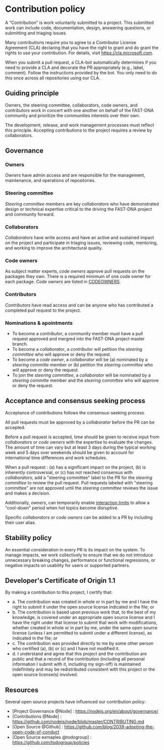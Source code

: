 # Contribution policy
A “Contribution” is work voluntarily submitted to a project. This submitted work can include code, documentation, design, answering questions, or submitting and triaging issues.

Many contributions require you to agree to a Contributor License Agreement (CLA) declaring that you have the right to grant and do grant the rights to use your contribution. For details, visit https://cla.microsoft.com.

When you submit a pull request, a CLA-bot automatically determines if you need to provide a CLA and decorate the PR appropriately (e.g., label, comment). Follow the instructions provided by the bot. You only need to do this once across all repositories using our CLA.

## Guiding principle
Owners, the steering committee, collaborators, code owners, and contributors work in concert with one another on behalf of the FAST-DNA community and prioritize the communities interests over their own.

The development, release, and work management processes must reflect this principle. Accepting contributions to the project requires a review by collaborators. 

## Governance
### Owners
*Owners* have admin access and are responsible for the management, maintenance, and operations of repositories.

### Steering committee
*Steering committee* members are key *collaborators* who have demonstrated design or technical expertise critical to the driving the FAST-DNA project and community forward.

### Collaborators
*Collaborators* have write access and have an active and sustained impact on the project and participate in triaging issues, reviewing code, mentoring, and working to improve the architectural quality.

### Code owners
As subject matter experts, *code owners* approve pull requests on the packages they own. There is a required minimum of one code owner for each package. *Code owners* are listed in [CODEOWNERS](.github/CODEOWNERS).

### Contributors
*Contributors* have read access and can be anyone who has contributed a completed pull request to the project.

### Nominations & apointments
* To become a *contributor*, a community member must have a pull request approved and mergred into the FAST-DNA project master branch. 
* To become a *collaborator*, a *contributor* will petition the *steering committee* who will approve or deny the request.
* To become a *code owner*, a *collaborator* will be (a) nominated by a *steering committe* member or (b) petition the *steering committee* who will approve or deny the request.
* To join the *steering committee*, a *collaborator* will be nominated by a *steering committe* member and the *steering committee* who will approve or deny the request.

## Acceptance and consensus seeking process
Acceptance of contributions follows the consensus-seeking process.

All pull requests must be approved by a *collaborator* before the PR can be accepted.

Before a pull request is accepted, time should be given to receive input from *collaborators* or *code owners* with the expertise to evaluate the changes. The amount of time can vary but at least 3 days during the typical working week and 5 days over weekends should be given to account for international time differences and work schedules. 

When a pull request : (a) has a significant impact on the project, (b) is inherently controversial, or (c) has not reached consensus with *collaborators*; add a "steering committee" label to the PR for the *steering committee* to review the pull request. Pull requests labeled with "steering committee" are not approved until the *steering committee* reviews the issue and makes a decision. 

Additionally, *owners*, can temporarily enable [interaction limits](https://help.github.com/articles/limiting-interactions-with-your-repository/) to allow a "cool-down" period when hot topics become disruptive.

Specific *collaborators* or *code owners*  can be added to a PR by including their user alias.

## Stability policy
An essential consideration in every PR is its impact on the system. To manage impacts, we work collectively to ensure that we do not introduce unnecessary breaking changes, performance or functional regressions, or negative impacts on usability for users or supported partners.

## Developer's Certificate of Origin 1.1
By making a contribution to this project, I certify that:

* a. The contribution was created in whole or in part by me and I have the right to submit it under the open source license indicated in the file; or
* b. The contribution is based upon previous work that, to the best of my knowledge, is covered under an appropriate open source license and I have the right under that license to submit that work with modifications, whether created in whole or in part by me, under the same open source license (unless I am permitted to submit under a different license), as indicated in the file; or
* c. The contribution was provided directly to me by some other person who certified (a), (b) or (c) and I have not modified it.
* d. I understand and agree that this project and the contribution are public and that a record of the contribution (including all personal information I submit with it, including my sign-off) is maintained indefinitely and may be redistributed consistent with this project or the open source license(s) involved.

## Resources
Several open source projects have influenced our contribution policy:
* [Project Governance @Node] : https://nodejs.org/en/about/governance/
* [Contributions @Node] : https://github.com/nodejs/node/blob/master/CONTRIBUTING.md
* [Open Source @Github] : https://github.com/blog/2039-adopting-the-open-code-of-conduct
* [Open Source exmaples @todogroup] : https://github.com/todogroup/policies
